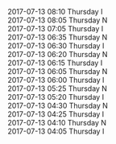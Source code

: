 2017-07-13 08:10 Thursday  I  
2017-07-13 08:05 Thursday  N  
2017-07-13 07:05 Thursday  I  
2017-07-13 06:35 Thursday  N  
2017-07-13 06:30 Thursday  I  
2017-07-13 06:20 Thursday  N  
2017-07-13 06:15 Thursday  I  
2017-07-13 06:05 Thursday  N  
2017-07-13 06:00 Thursday  I  
2017-07-13 05:25 Thursday  N  
2017-07-13 05:20 Thursday  I  
2017-07-13 04:30 Thursday  N  
2017-07-13 04:25 Thursday  I  
2017-07-13 04:10 Thursday  N  
2017-07-13 04:05 Thursday  I  
